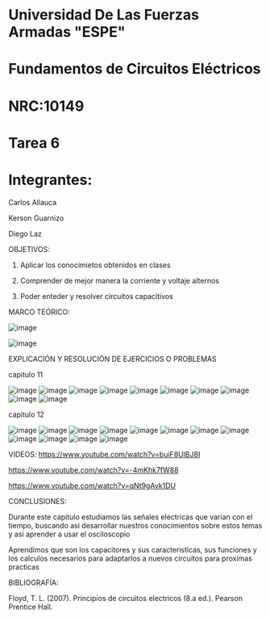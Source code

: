 # Universidad De Las Fuerzas Armadas "ESPE"

# Fundamentos de Circuitos Eléctricos 
# NRC:10149
# Tarea 6

 # Integrantes:
 
 Carlos Allauca
 
 Kerson Guarnizo
 
 Diego Laz

OBJETIVOS:

1. Aplicar los conocimietos obtenidos en clases

2. Comprender de mejor manera la corriente y voltaje alternos 

3. Poder enteder y resolver circuitos capacitivos 

MARCO TEÓRICO:

![image](https://user-images.githubusercontent.com/93835463/149875412-38d88139-1bbf-4ee9-a37a-231378e1fbc3.png)

![image](https://user-images.githubusercontent.com/93835463/149882451-807cdca4-2465-4dea-a306-084598ec9337.png)

EXPLICACIÓN Y RESOLUCIÓN DE EJERCICIOS O PROBLEMAS

capitulo 11

![image](https://user-images.githubusercontent.com/93835463/149882525-cb095dcd-5a6f-4dcb-a8d6-75f74dc18f7a.png)
![image](https://user-images.githubusercontent.com/93835463/149882532-75758e9b-5083-4149-9c29-fe3db2dd17ec.png)
![image](https://user-images.githubusercontent.com/93835463/149882812-8bfebb9f-0087-4549-b78f-a9f13a38891c.png)
![image](https://user-images.githubusercontent.com/93835463/149882542-fcdaab8c-e452-4a4c-a65b-7daef7735d20.png)
![image](https://user-images.githubusercontent.com/93835463/149882550-96aadc44-c57d-4699-9696-fc70b8cd2a27.png)
![image](https://user-images.githubusercontent.com/93835463/149882947-9b9492dd-7f18-412a-b313-790334a7b49a.png)
![image](https://user-images.githubusercontent.com/93835463/149882569-0a5ca7e9-df84-4e3e-bc1b-f98f1bb013c7.png)
![image](https://user-images.githubusercontent.com/93835463/149883032-e6a57167-4fa8-4c76-abd2-9f3246b4e9df.png)
![image](https://user-images.githubusercontent.com/93835463/149882600-fe25683d-d759-4d03-ae31-4e4127cba3f8.png)
![image](https://user-images.githubusercontent.com/93835463/149883100-5c3bf2bb-56fc-4ca9-940e-7f3333f0696a.png)

capitulo 12

![image](https://user-images.githubusercontent.com/93835463/149889957-1576d1a4-74fd-4bcd-b8ff-526b7b7fef04.png)
![image](https://user-images.githubusercontent.com/93835463/149889995-b8f5ffd5-a283-4f0b-a548-20b6c7bfe4b2.png)
![image](https://user-images.githubusercontent.com/93835463/149890013-8ef717bc-4f9f-4f04-9aa6-3d7148cda30b.png)
![image](https://user-images.githubusercontent.com/93835463/149890031-6266013c-56fd-4496-a299-2487f3d8ab3f.png)
![image](https://user-images.githubusercontent.com/93835463/149890043-43811ba7-060a-45cb-834c-772a3023e4ec.png)
![image](https://user-images.githubusercontent.com/93835463/149890614-d067d4a1-1c5d-4b01-b32c-631051f241c7.png)
![image](https://user-images.githubusercontent.com/93835463/149890062-92c20b18-91cc-443a-9eda-129d27a4b245.png)
![image](https://user-images.githubusercontent.com/93835463/149890259-1d098943-d6dc-4aa0-834f-7f243198976a.png)
![image](https://user-images.githubusercontent.com/93835463/149890276-459bc24e-6565-4e95-848a-522668aa166f.png)
![image](https://user-images.githubusercontent.com/93835463/149891192-c905e3ed-f163-4264-b447-419fb5ab112c.png)
![image](https://user-images.githubusercontent.com/93835463/149891212-91407ed7-c8db-4485-a51a-36f393204ea7.png)
![image](https://user-images.githubusercontent.com/93835463/149891236-0f855b76-73b7-4676-993e-c51eb6e8f7c2.png)

VIDEOS:
https://www.youtube.com/watch?v=buiF8UlBJ8I

https://www.youtube.com/watch?v=-4mKhk7fW88

https://www.youtube.com/watch?v=qNt9gAvk1DU

CONCLUSIONES:

Durante este capitulo estudiamos las señales electricas que varian con el tiempo, buscando asi desarrollar nuestros conocimientos sobre estos temas y asi aprender a usar el osciloscopio 

Aprendimos que son los capacitores y sus caracteristicas, sus funciones y los calculos necesarios para adaptarlos a nuevos circuitos para proximas practicas

BIBLIOGRAFÍA:

Floyd, T. L. (2007). Principios de circuitos electricos (8.a ed.). Pearson Prentice Hall.
